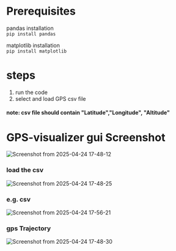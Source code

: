 # Prerequisites
pandas installation  
```pip install pandas```  
  
matplotlib installation  
```pip install matplotlib```  
  
# steps
1. run the code
2. select and load GPS csv file
#### note: csv file should contain "Latitude","Longitude", "Altitude"
# GPS-visualizer gui Screenshot
![Screenshot from 2025-04-24 17-48-12](https://github.com/user-attachments/assets/c0e2afe9-fc44-4666-a54a-e8cc2cb52263)
### load the csv
![Screenshot from 2025-04-24 17-48-25](https://github.com/user-attachments/assets/b396df50-91b6-430b-9bdc-f781060ff87d)
### e.g. csv
![Screenshot from 2025-04-24 17-56-21](https://github.com/user-attachments/assets/b1ed33d8-5d41-4b81-8be6-39ec3541346c)
### gps Trajectory
![Screenshot from 2025-04-24 17-48-30](https://github.com/user-attachments/assets/5c181cf3-f573-4f39-ac53-0b0f6936af48)
